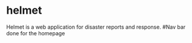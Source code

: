 # helmet
Helmet is a web application for disaster reports and response.
#Nav bar done for the homepage
